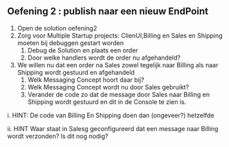 ## Oefening 2 : publish naar een nieuw EndPoint

1.	Open de solution oefening2
2.	Zorg voor Multiple Startup projects: ClienUI,Billing en Sales en Shipping moeten bij debuggen gestart worden
    1.	Debug de Solution en plaats een order
    2.	Door welke handlers wordt de order nu afgehandeld?
3.	We willen nu dat een order na Sales zowel tegelijk naar Billing als naar Shipping wordt gestuurd en afgehandeld
    1.	Welk Messaging Concept hoort daar bij?
    2.	Welk Messaging Concept wordt nu door Sales gebruikt?
    3.	Verander de code zo dat de message door Sales naar Billing en Shipping wordt gestuurd en dit in de Console te zien is.

i.	HINT: De code van Billing En Shipping doen dan (ongeveer?) hetzelfde

ii.	HINT Waar staat in Salesg geconfigureerd dat een message naar Billing wordt verzonden? Is dit nog nodig?







